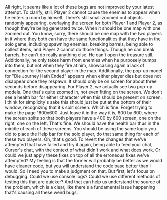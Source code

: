 All right, it seems like a lot of these bugs are not improved by your latest attempt. To clarify, still, Player 2 cannot cause the enemies to appear when he enters a room by himself. There's still small zoomed out objects randomly appearing, overlaying the screen for both Player 1 and Player 2, as though they're being generated twice. When it should be one map with one zoomed out. You know, sorry, there should be one map with the two players in it where they both can have the same functionalities that they have in the solo game, including spawning enemies, breaking barrels, being able to collect items, and Player 2 cannot do those things. Though he can break barrels, he can't do really anything else. He can't open the treasure still. Additionally, he only takes harm from enemies when he purposely bumps into them, but not when they fire at him, showcasing again a lack of connection for the second player in the map. Additionally, the pop-up model for "Die Journey Hath Ended" appears when either player dies but does not disappear once they respawn. It should only be on screen for about three seconds before disappearing. For Player 2, we actually see two pop-up models. One that's quite zoomed in, not even fitting on the screen. We don't see a health bar for either character when this should be present on screen. I think for simplicity's sake this should just be put at the bottom of their window, recognizing that it's split screen. Which is fine. Forget trying to make the page 1600x600. Just leave it in the way it is, 800 by 600, where the screen splits so that both players have a 400 by 600 screen, one on the right, one on the left. That's fine. We should have the health bar thus in the middle of each of these screens. You should be using the same logic you did to place the Help bar for the solo player, do that same thing for each of these two players. Oh, that's good. To revert the changes that we've attempted that have failed and try it again, being able to feed your chat, Cursor's chat, with the context of what didn't work and what does work. Or could we just apply these fixes on top of all the erroneous fixes we've attempted? My feeling is that the former will probably be better as we would have cleaner code, but you will understand the code base better than I would. So I need you to make a judgment on that. But first, let's focus on debugging. Could we use console logs? Could we use different methods of testing this that are quicker? And that can help us understand the source of the problem, which is a clear, like there's a fundamental issue happening that's causing all these weird bugs. 